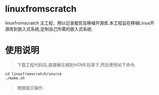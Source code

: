 # linuxfromscratch
linuxfromscratch 主工程，用以记录裁剪及移植开源库,本工程旨在移植Linux开源库到嵌入式系统,定制自己所需的嵌入式系统.

# 使用说明
> 下载工程代码后,直接解压缩到HOME目录下,然后使用如下命令.

```
cd linuxfromscratch/source
./make.sh
```
> 根据提示操作.
